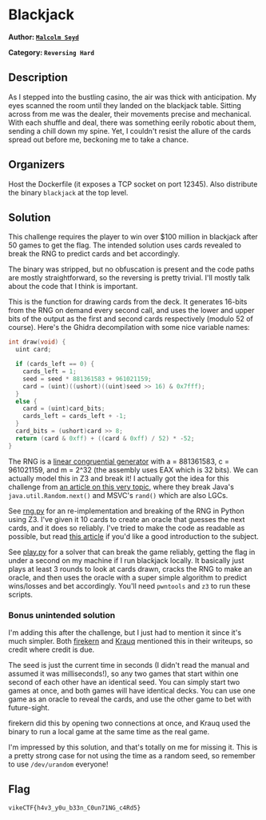 # Blackjack

**Author: [`Malcolm Seyd`](https://github.com/malcolmseyd)**

**Category: `Reversing Hard`**

## Description

As I stepped into the bustling casino, the air was thick with anticipation. My eyes scanned the room until they landed on the blackjack table. Sitting across from me was the dealer, their movements precise and mechanical. With each shuffle and deal, there was something eerily robotic about them, sending a chill down my spine. Yet, I couldn't resist the allure of the cards spread out before me, beckoning me to take a chance.

## Organizers

Host the Dockerfile (it exposes a TCP socket on port 12345). Also distribute the binary `blackjack` at the top level.

## Solution

This challenge requires the player to win over $100 million in blackjack after 50 games to get the flag. The intended solution uses cards revealed to break the RNG to predict cards and bet accordingly.

The binary was stripped, but no obfuscation is present and the code paths are mostly straightforward, so the reversing is pretty trivial. I'll mostly talk about the code that I think is important.

This is the function for drawing cards from the deck. It generates 16-bits from the RNG on demand every second call, and uses the lower and upper bits of the output as the first and second cards respectively (modulo 52 of course). Here's the Ghidra decompilation with some nice variable names:

```c
int draw(void) {
  uint card;

  if (cards_left == 0) {
    cards_left = 1;
    seed = seed * 881361583 + 961021159;
    card = (uint)((ushort)((uint)seed >> 16) & 0x7fff);
  }
  else {
    card = (uint)card_bits;
    cards_left = cards_left + -1;
  }
  card_bits = (ushort)card >> 8;
  return (card & 0xff) + ((card & 0xff) / 52) * -52;
}
```

The RNG is a [linear congruential generator](https://en.wikipedia.org/wiki/Linear_congruential_generator) with a = 881361583, c = 961021159, and m = 2^32 (the assembly uses EAX which is 32 bits). We can actually model this in Z3 and break it! I actually got the idea for this challenge from [an article on this very topic](https://alephsecurity.com/2019/09/02/z3-for-webapp-security/), where they break Java's `java.util.Random.next()` and MSVC's `rand()` which are also LGCs.

See [rng.py](./solution/rng.py) for an re-implementation and breaking of the RNG in Python using Z3. I've given it 10 cards to create an oracle that guesses the next cards, and it does so reliably. I've tried to make the code as readable as possible, but read [this article](https://alephsecurity.com/2019/09/02/z3-for-webapp-security/) if you'd like a good introduction to the subject.

See [play.py](./solution/play.py) for a solver that can break the game reliably, getting the flag in under a second on my machine if I run blackjack locally. It basically just plays at least 3 rounds to look at cards drawn, cracks the RNG to make an oracle, and then uses the oracle with a super simple algorithm to predict wins/losses and bet accordingly. You'll need `pwntools` and `z3` to run these scripts.


### Bonus unintended solution
I'm adding this after the challenge, but I just had to mention it since it's much simpler. Both [firekern](https://f1r3k3rn.github.io/wr1t3upz/writeups/vikeCTF/blackjack.html) and [Krauq](https://ctf.krauq.com/vikectf-2024#blackjack-14-solves) mentioned this in their writeups, so credit where credit is due.

The seed is just the current time in seconds (I didn't read the manual and assumed it was milliseconds!), so any two games that start within one second of each other have an identical seed. You can simply start two games at once, and both games will have identical decks. You can use one game as an oracle to reveal the cards, and use the other game to bet with future-sight.

firekern did this by opening two connections at once, and Krauq used the binary to run a local game at the same time as the real game.

I'm impressed by this solution, and that's totally on me for missing it. This is a pretty strong case for not using the time as a random seed, so remember to use `/dev/urandom` everyone!

## Flag

```
vikeCTF{h4v3_y0u_b33n_C0un71NG_c4Rd5}
```
